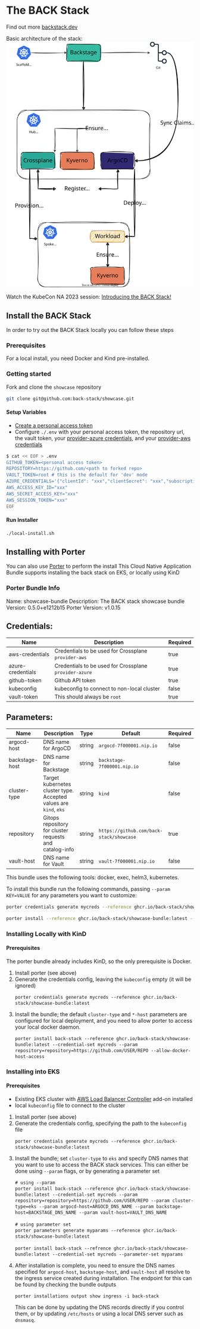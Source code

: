 # The BACK Stack

Find out more [backstack.dev](https://backstack.dev)

Basic architecture of the stack:
![architecture diagram](./imgs/arch.svg)

Watch the KubeCon NA 2023 session: [Introducing the BACK Stack!](https://youtu.be/SMlR12uwMLs)

## Install the BACK Stack

In order to try out the BACK Stack locally you can follow these steps

### Prerequisites

For a local install, you need Docker and Kind pre-installed.

### Getting started

Fork and clone the `showcase` repository

```sh
git clone git@github.com:back-stack/showcase.git
```

#### Setup Variables

-  [Create a personal access token](https://docs.github.com/en/authentication/keeping-your-account-and-data-secure/managing-your-personal-access-tokens#creating-a-personal-access-token-classic)
-  Configure `./.env` with your personal access token, the repository url, the vault token, your [provider-azure credentials](https://marketplace.upbound.io/providers/upbound/provider-family-azure/v0.38.2/docs/configuration), and your [provider-aws credentials](https://marketplace.upbound.io/providers/upbound/provider-family-aws/v0.43.1/docs/configuration)

```sh
$ cat << EOF > .env
GITHUB_TOKEN=<personal access token>
REPOSITORY=https://github.com/<path to forked repo>
VAULT_TOKEN=root # this is the default for 'dev' mode
AZURE_CREDENTIALS='{"clientId": "xxx","clientSecret": "xxx","subscriptionId": "xxx","tenantId": "xxx","activeDirectoryEndpointUrl": "https://login.microsoftonline.com","resourceManagerEndpointUrl": "https://management.azure.com/","activeDirectoryGraphResourceId": "https://graph.windows.net/","sqlManagementEndpointUrl": "https://management.core.windows.net:8443/","galleryEndpointUrl": "https://gallery.azure.com/","managementEndpointUrl": "https://management.core.windows.net/"}'
AWS_ACCESS_KEY_ID="xxx"
AWS_SECRET_ACCESS_KEY="xxx"
AWS_SESSION_TOKEN="xxx"
EOF
```

#### Run Installer

```sh
./local-install.sh
```

## Installing with Porter
You can also use [Porter][getporter] to perform the install
This Cloud Native Application Bundle supports installing the back stack on EKS, or locally using KinD

### Porter Bundle Info
Name: showcase-bundle
Description: The BACK stack showcase bundle
Version: 0.5.0+e1212b15
Porter Version: v1.0.15

Credentials:
---

| Name              | Description                                            | Required | 
|-------------------|--------------------------------------------------------|----------|
| aws-credentials   | Credentials to be used for Crossplane `provider-aws`   | true     |
| azure-credentials | Credentials to be used for Crossplane `provider-azure` | true     |
| github-token      | Github API token                                       | true     |
| kubeconfig        | kubeconfig to connect to non-local cluster             | false    |
| vault-token       | This should always be `root`                           | true     |

Parameters:
---

| Name           | Description                                                       | Type   | Default                                  | Required |
|----------------|-------------------------------------------------------------------|--------|------------------------------------------|----------|
| argocd-host    | DNS name for ArgoCD                                               | string | `argocd-7f000001.nip.io`                 | false    |
| backstage-host | DNS name for Backstage                                            | string | `backstage-7f000001.nip.io`              | false    |
| cluster-type   | Target kubernetes cluster type. Accepted values are `kind`, `eks` | string | `kind`                                   | false    |
| repository     | Gitops repository for cluster requests and catalog-info           | string | `https://github.com/back-stack/showcase` | true     |
| vault-host     | DNS name for Vault                                                | string | `vault-7f000001.nip.io`                  | false    |


This bundle uses the following tools: docker, exec, helm3, kubernetes.

To install this bundle run the following commands, passing `--param KEY=VALUE` for any parameters you want to customize:
```sh
porter credentials generate mycreds --reference ghcr.io/back-stack/showcase-bundle:latest
```
```sh
porter install --reference ghcr.io/back-stack/showcase-bundle:latest --credential-set mycreds --param repository=https://github.com/USER/REPO
```

### Installing Locally with KinD
#### Prerequisites
The porter bundle already includes KinD, so the only prerequisite is Docker.

1.  Install porter (see above)
1.  Generate the credentials config, leaving the `kubeconfig` empty (it will be ignored)
    ```
    porter credentials generate mycreds --reference ghcr.io/back-stack/showcase-bundle:latest
    ```
1.  Install the bundle; the default `cluster-type` and `*-host` parameters are configured for local deployment, and you need to allow porter to access your local docker daemon.
    ```shell
    porter install back-stack --reference ghcr.io/back-stack/showcase-bundle:latest --credential-set mycreds --param repository=repository=https://github.com/USER/REPO --allow-docker-host-access
    ```

### Installing into EKS
#### Prerequisites
- Existing EKS cluster with [AWS Load Balancer Controller][alb-controller] add-on installed
- local `kubeconfig` file to connect to the cluster

1.  Install porter (see above)
1.  Generate the credentials config, specifying the path to the `kubeconfig` file
    ```
    porter credentials generate mycreds --reference ghcr.io/back-stack/showcase-bundle:latest
    ```
1.  Install the bundle; set `cluster-type` to `eks` and specify DNS names that you want to use to access the BACK stack services. This can either be done using `--param` flags, or by generating a parameter set
    ```shell
    # using --param
    porter install back-stack --reference ghcr.io/back-stack/showcase-bundle:latest --credential-set mycreds --param repository=repository=https://github.com/USER/REPO --param cluster-type=eks --param argocd-host=ARGOCD_DNS_NAME --param backstage-host=BACKSTAGE_DNS_NAME --param vault-host=VAULT_DNS_NAME
    
    # using parameter set
    porter parameters generate myparams --reference ghcr.io/back-stack/showcase-bundle:latest
    
    porter install back-stack --refrence ghcr.io/back-stack/showcase-bundle:latest --credential-set mycreds --parameter-set myparams
    ```
1.  After installation is complete, you need to ensure the DNS names specified for `argocd-host`, `backstage-host`, and `vault-host` all resolve to the ingress service created during installation. The endpoint for this can be found by checking the bundle outputs
    ```
    porter installations output show ingress -i back-stack
    ```
    This can be done by updating the DNS records directly if you control them, or by updating `/etc/hosts` or using a local DNS server such as `dnsmasq`.  

[getporter]: https://getporter.org
[install-porter]: https://getporter.org/docs/getting-started/install-porter/
[alb-controller]: https://docs.aws.amazon.com/eks/latest/userguide/aws-load-balancer-controller.html